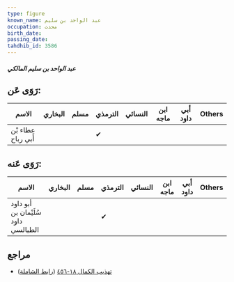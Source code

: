 ```yaml
---
type: figure
known_name: عبد الواحد بن سليم
occupation: محدث
birth_date:
passing_date:
tahdhib_id: 3586
---
```

##### عبد الواحد بن سليم المالكي

## رَوَى عَن:
| الاسم              | البخاري | مسلم | الترمذي | النسائي | ابن ماجه | أبي داود | Others |
| ------------------ | ------- | ---- | ------- | ------- | -------- | -------- | ------ |
| عطاء بْن أَبي رباح |         |      | ✔       |         |          |          |        |
## رَوَى عَنه:
| الاسم                               | البخاري | مسلم | الترمذي | النسائي | ابن ماجه | أبي داود | Others |
| ----------------------------------- | ------- | ---- | ------- | ------- | -------- | -------- | ------ |
| أبو داود سُلَيْمان بن داود الطيالسي |         |      | ✔       |         |          |          |        |
## مراجع
- [تهذيب الكمال ١٨-٤٥٦](obsidian://open?vault=Tahdhib-al-Kamal&file=Figures/٣٥٨٦-عبد%20الواحد%20بن%20سليم%20المالكي) ([رابط الشاملة](https://shamela.ws/book/3722/9489))